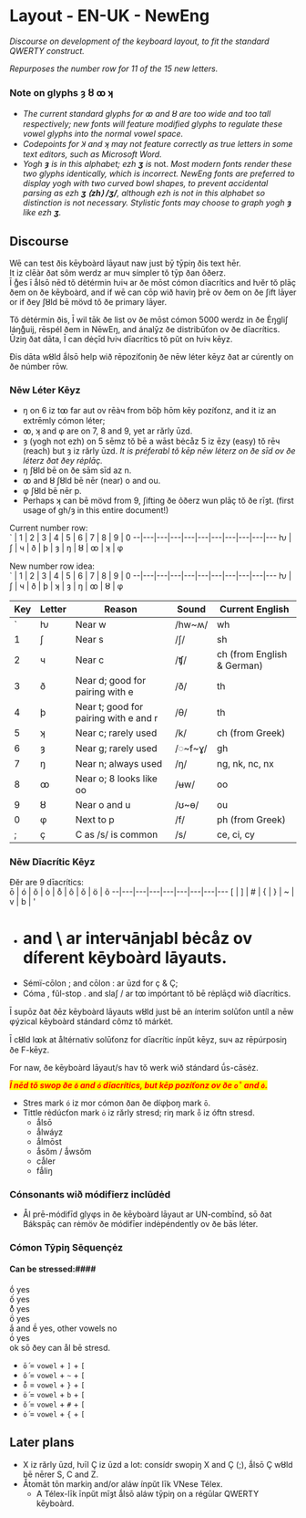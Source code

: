 # Layout - EN-UK - NewEng
_Discourse on development of the keyboard layout, to fit the standard QWERTY construct._  

_Repurposes the number row for 11 of the 15 new letters._  

### Note on glyphs ȝ ȣ ꝏ ʞ
* _The current standard glyphs for ꝏ and ȣ are too wide and too tall respectively; new fonts will feature modified glyphs to regulate these vowel glyphs into the normal vowel space._  
* _Codepoints for Ʞ and ʞ may not feature correctly as true letters in some text editors, such as Microsoft Word._
* _Yogh **ȝ** is in this alphabet; ezh **ʒ** is_ not. _Most modern fonts render these two glyphs identically, which is incorrect. NewEng fonts are preferred to display yogh with two curved bowl shapes, to prevent accidental parsing as ezh **ʒ ⟨zh⟩ /ʒ/**, although ezh is not in this alphabet so distinction is not necessary. Stylistic fonts may choose to graph yogh **ȝ** like ezh **ʒ**._

## Discourse ##

Wē can test ðis kēyboàrd lāyaut naw just bȳ tȳpiŋ ðis text hēr.  
It iz clēàr ðat sôm werdz ar muч símpler tŏ tȳp ðan ôðerz.  
Ī g̊es ī ǻlsō nēd tŏ dėtérmin ƕiч ar ðe mōst cómon dīacrítics and ƕĕr tŏ plāç ðem on ðe kēyboàrd, and if wē can cōp wið haviŋ þrē ov ðem on ðe ʃift lāyer or if ðey ʃȣld bē mövd tŏ ðe primary lāyer.  

Tŏ dėtérmin ðis, Ī wil tāk ðe list ov ðe mōst cómon 5000 werdz in ðe Ėŋgliʃ láŋg̊uij, rēspél ðem in NēwEŋ, and ánalȳz ðe distribūťon ov ðe dīacrítics. Ūziŋ ðat dāta, Ī can dėçīd ƕiч dīacrítics tŏ pŭt on ƕiч kēyz.  

Ðis dāta wȣld ǻlsō help wið rēpozíťoniŋ ðe nēw léter kēyz ðat ar cúrently on ðe númber rōw.

### Nēw Léter Kēyz ###
* ŋ on 6 iz tꝏ far aut ov rēàч from bōþ hōm kēy pozíťonz, and it iz an extrēmly cómon léter; 
* ꝏ, ʞ and φ are on 7, 8 and 9, yet ar rărly ūzd.
* ȝ (yogh not ezh) on 5 sēmz tŏ bē a wāst bėcåz 5 iz ēzy (easy) tŏ rēч (reach) but ȝ iz rărly ūzd. 
_It is préferabl tŏ kēp nēw léterz on ðe sīd ov ðe léterz ðat ðey rėplāç._
* ŋ ʃȣld bē on ðe sām sīd az n.
* ꝏ and ȣ ʃȣld bē nēr (near) o and ou.
* φ ʃȣld bē nēr p.
* Perhaps ʞ can bē mövd from 9, ʃifting ðe ôðerz wun plāç tŏ ðe rīȝt. (first usage of gh/ȝ in this entire document!)

Current number row:  
\` | 1 | 2 | 3 | 4 | 5 | 6 | 7 | 8 | 9 | 0 
--|---|---|---|---|---|---|---|---|---|---
ƕ | ʃ | ч | ð | þ | ȝ | ŋ | ȣ | ꝏ | ʞ | φ  

New number row idea:  
\` | 1 | 2 | 3 | 4 | 5 | 6 | 7 | 8 | 9 | 0 
--|---|---|---|---|---|---|---|---|---|---
ƕ | ʃ | ч | ð | þ | ʞ | ȝ | ŋ | ꝏ | ȣ | φ  


Key | Letter | Reason | Sound | Current English
----|--------|--------|-------|----------------
\`   | ƕ      | Near w | /hw~ʍ/ | wh
1   | ʃ      | Near s | /ʃ/ | sh
2   | ч      | Near c | /ʧ/ | ch (from English & German)
3   | ð      | Near d; good for pairing with e | /ð/ | th
4   | þ      | Near t; good for pairing with e and r | /θ/ | th
5   | ʞ      | Near c; rarely used | /k/ | ch (from Greek)
6   | ȝ      | Near g; rarely used | /◌\~f\~ɣ/ | gh
7   | ŋ      | Near n; always used | /ŋ/ | ng, nk, nc, nx
8   | ꝏ      | Near o; 8 looks like oo | /ʉw/ | oo
9   | ȣ      | Near o and u | /ʊ~ɵ/ | ou
0   | φ      | Next to p | /f/ | ph (from Greek)
;   | ç      | C as /s/ is common | /s/ | ce, ci, cy

### Nēw Dīacrític Kēyz ###

Ðĕr are 9 dīacrítics:  
ō | ó | ŏ | ȯ | o̊ | ô | ǒ | ö | õ 
--|---|---|---|---|---|---|---|---
[ | ] | # | { | } | ~ | v | b | ' 

* # and \\ ar interчānjabl bėcåz ov díferent kēyboàrd lāyauts.
* Sémï-cōlon ; and cōlon : ar ūzd for ç & Ç;
* Cóma , fŭl-stop . and slaʃ / ar tꝏ impórtant tŏ bē rėplāçd wið dīacrítics.

Ī supōz ðat ðēz kēyboàrd lāyauts wȣld just bē an ínterim solūťon untíl a nēw φýzical kēyboàrd stándard cômz tŏ márkėt.  

Ī cȣld lꝏk at åltérnativ solūťonz for dīacrític ínpŭt kēyz, suч az rēpúrposiŋ ðe F-kēyz.  

For naw, ðe kēyboàrd lāyaut/s hav tŏ werk wið stándard ū́s-cāsėz.  

<mark style="color:red;">_**Ī nēd tŏ swop ðe `ō` and `ó` dīacrítics, but kēp pozíťonz ov ðe `o̊` and `ȯ`.**_</mark>  
* Stres mark `ó` iz mor cómon ðan ðe díφþoŋ mark `ō`.
* Tittle rėdúcťon mark `ȯ` iz rărly stresd; riŋ mark `o̊` iz óftn stresd.
  * ǻlsō
  * ǻlwáyz
  * ǻlmōst
  * ǻsŏm / ǻwsŏm
  * cǻler
  * fǻliŋ

### Cónsonants wið módifīerz inclūdėd ###

* Ål prē-módifīd glyφs in ðe kēyboàrd lāyaut ar UN-combīnd, sō ðat Bákspāç can rėmöv ðe módifīer indėpéndently ov ðe bās léter.

### Cómon Tȳpiŋ Sēquençėz ###

#### Can be stressed:####
ṓ yes  
ố yes  
o̊́ yes  
ö́ yes  
ắ and ĕ́ yes, other vowels no  
ȯ́ yes  
ok sō ðey can ål bē stresd.  


* `ṓ` = `vowel` + `]` + `[`  
* `ố` = `vowel` + `~` + `[`  
* `o̊́` = `vowel` + `}` + `[` 
* `ö́` = `vowel` + `b` + `[`  
* `ŏ́` = `vowel` + `#` + `[`  
* `ȯ́` = `vowel` + `{` + `[`  

## Later plans ##

* X iz rărly ūzd, ƕīl Ç iz ūzd a lot: consídr swopiŋ X and Ç (;), ǻlsō Ç wȣld bē nērer S, C and Z.
* Ǻtomāt tōn markiŋ and/or aláw ínpŭt līk VNese Télex.
  * A Télex-līk īnpŭt mīȝt ǻlsō aláw tȳpiŋ on a régūlar QWERTY kēyboàrd.
